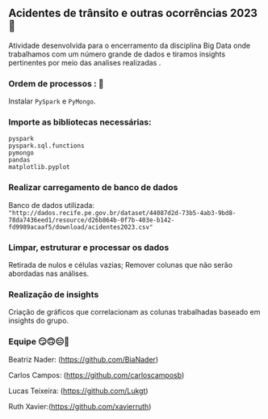 ## Acidentes de trânsito e outras ocorrências 2023 🚗

Atividade desenvolvida para o encerramento da disciplina Big Data onde trabalhamos com um número grande de dados e tiramos insights pertinentes por meio das analises realizadas .

### Ordem de processos :   📃

Instalar `PySpark` e `PyMongo`.

### Importe as bibliotecas necessárias:
`pyspark`  <br>
`pyspark.sql.functions`  <br>
`pymongo` <br>
`pandas` <br>
`matplotlib.pyplot`

### Realizar carregamento de banco de dados

Banco de dados utilizada: 
`"http://dados.recife.pe.gov.br/dataset/44087d2d-73b5-4ab3-9bd8-78da7436eed1/resource/d26b864b-0f7b-403e-b142-fd9989acaaf5/download/acidentes2023.csv"`

### Limpar, estruturar e processar os dados 
Retirada de nulos e células vazias;
Remover colunas que não serão abordadas nas análises. 

### Realização de insights
Criação de gráficos que correlacionam as colunas trabalhadas baseado em insights do grupo.




### Equipe 😏🙃😑🤩

Beatriz Nader: (https://github.com/BiaNader)

Carlos Campos: (https://github.com/carloscamposb)

Lucas Teixeira: (https://github.com/Lukgt)

Ruth Xavier:(https://github.com/xavierruth)
